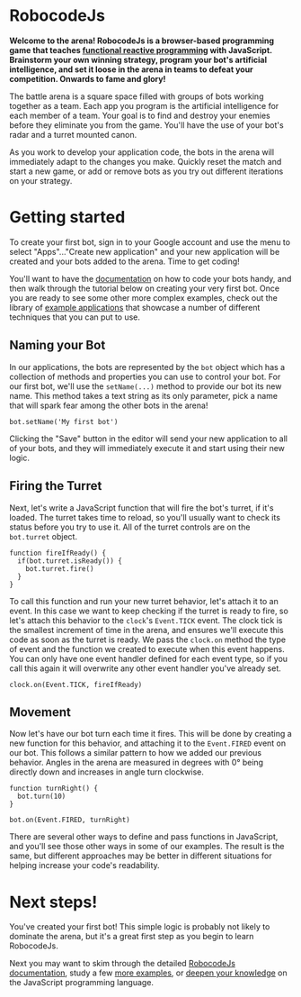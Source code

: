# RobocodeJs

**Welcome to the arena! RobocodeJs is a browser-based programming game that teaches [functional reactive programming](https://en.wikipedia.org/wiki/Functional_reactive_programming) with JavaScript. Brainstorm your own winning strategy, program your bot's artificial intelligence, and set it loose in the arena in teams to defeat your competition. Onwards to fame and glory!**

The battle arena is a square space filled with groups of bots working together as a team. Each app you program is the artificial intelligence for each member of a team. Your goal is to find and destroy your enemies before they eliminate you from the game. You'll have the use of your bot's radar and a turret mounted canon.

As you work to develop your application code, the bots in the arena will immediately adapt to the changes you make. Quickly reset the match and start a new game, or add or remove bots as you try out different iterations on your strategy.

# Getting started

To create your first bot, sign in to your Google account and use the menu to select "Apps"..."Create new application" and your new application will be created and your bots added to the arena.  Time to get coding!

You'll want to have the [documentation](/dev) on how to code your bots handy, and then walk through the tutorial below on creating your very first bot.  Once you are ready to see some other more complex examples, check out the library of [example applications](/examples) that showcase a number of different techniques that you can put to use.

## Naming your Bot

In our applications, the bots are represented by the `bot` object which has a collection of methods and properties you can use to control your bot.  For our first bot, we'll use the `setName(...)` method to provide our bot its new name. This method takes a text string as its only parameter, pick a name that will spark fear among the other bots in the arena!

```
bot.setName('My first bot')
```

Clicking the "Save" button in the editor will send your new application to all of your bots, and they will immediately execute it and start using their new logic.

## Firing the Turret

Next, let's write a JavaScript function that will fire the bot's turret, if it's loaded.  The turret takes time to reload, so you'll usually want to check its status before you try to use it.  All of the turret controls are on the `bot.turret` object.

```
function fireIfReady() {
  if(bot.turret.isReady()) {
    bot.turret.fire()
  }
}
```

To call this function and run your new turret behavior, let's attach it to an event. In this case we want to keep checking if the turret is ready to fire, so let's attach this behavior to the `clock`'s `Event.TICK` event.  The clock tick is the smallest increment of time in the arena, and ensures we'll execute this code as soon as the turret is ready.  We pass the `clock.on` method the type of event and the function we created to execute when this event happens.  You can only have one event handler defined for each event type, so if you call this again it will overwrite any other event handler you've already set.

```
clock.on(Event.TICK, fireIfReady)
```

## Movement

Now let's have our bot turn each time it fires.  This will be done by creating a new function for this behavior, and attaching it to the `Event.FIRED` event on our bot.  This follows a similar pattern to how we added our previous behavior. Angles in the arena are measured in degrees with 0° being directly down and increases in angle turn clockwise.

```
function turnRight() {
  bot.turn(10)  
}

bot.on(Event.FIRED, turnRight)
```

There are several other ways to define and pass functions in JavaScript, and you'll see those other ways in some of our examples. The result is the same, but different approaches may be better in different situations for helping increase your code's readability.

# Next steps!

You've created your first bot! This simple logic is probably not likely to dominate the arena, but it's a great first step as you begin to learn RobocodeJs.

Next you may want to skim through the detailed [RobocodeJs documentation](/dev), study a few [more examples](/examples), or [deepen your knowledge](https://learnjavascript.online/) on the JavaScript programming language.
